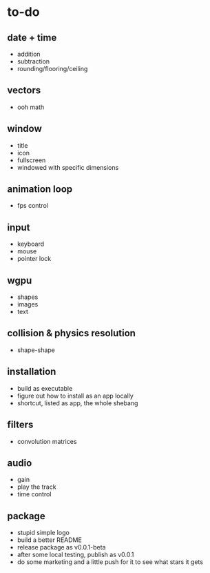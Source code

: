 # to-do
## date + time
- addition
- subtraction
- rounding/flooring/ceiling
## vectors
- ooh math
## window
- title
- icon
- fullscreen
- windowed with specific dimensions
## animation loop
- fps control
## input
- keyboard
- mouse
- pointer lock
## wgpu
- shapes
- images
- text
## collision & physics resolution
- shape-shape
## installation
- build as executable
- figure out how to install as an app locally
- shortcut, listed as app, the whole shebang
## filters
- convolution matrices
## audio
- gain
- play the track
- time control
## package
- stupid simple logo
- build a better README
- release package as v0.0.1-beta
- after some local testing, publish as v0.0.1
- do some marketing and a little push for it to see what stars it gets